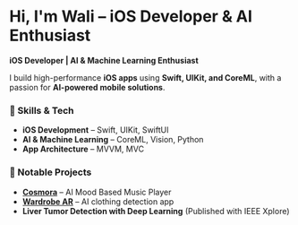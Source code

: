 #  Hi, I'm Wali – iOS Developer & AI Enthusiast  

**iOS Developer | AI & Machine Learning Enthusiast**  

I build high-performance **iOS apps** using **Swift, UIKit, and CoreML**, with a passion for **AI-powered mobile solutions**.  

### **🔹 Skills & Tech**  
- **iOS Development** – Swift, UIKit, SwiftUI  
- **AI & Machine Learning** – CoreML, Vision, Python  
- **App Architecture** – MVVM, MVC  

### **🔹 Notable Projects**  
- **[Cosmora](https://github.com/programmerwali/Cosmora---Mood-Based-AI-Music-Player)** – AI Mood Based Music Player
- **[Wardrobe AR](https://github.com/programmerwali/Wardrobe-AR-iOS-App)** – AI clothing detection app  
-  **Liver Tumor Detection with Deep Learning** (Published with IEEE Xplore)  


